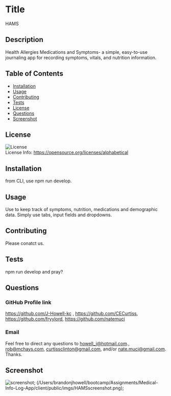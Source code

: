 
  # Title
HAMS

## Description
Health Allergies Medications and Symptoms- a simple, easy-to-use journaling app for recording symptoms, vitals, and nutrition information.

## Table of Contents
* [Installation](#installation)
* [Usage](#usage)
* [Contributing](#contributing)
* [Tests](#tests)
* [License](#license)
* [Questions](#questions)
* [Screenshot](#screenshot)

## License
![License](https://img.shields.io/badge/license-MIT-green) <br />
License Info: https://opensource.org/licenses/alphabetical 

## Installation
from CLI, use npm run develop.

## Usage
Use to keep track of symptoms, nutrition, medications and demographic data. Simply use tabs, input fields and dropdowns.

## Contributing
Please conatct us.

## Tests
npm run develop and pray?

## Questions 
### GitHub Profile link
https://github.com/J-Howell-kc , https://github.com/CECurtiss, https://github.com/fryylord, https://github.com/natemuci <br/>
### Email
Feel free to direct any questions to howell_j@hotmail.com., rob@mchays.com, curtissclinton@gmail.com, and/or  nate.muci@gmail.com. Thanks.

## Screenshot
![screenshot](); (/Users/brandonjhowell/bootcamp/Assignments/Medical-Info-Log-App/client/public/imgs/HAMSscreenshot.png);